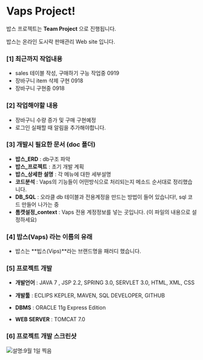 Vaps Project!
====

밥스 프로젝트는 **Team Project** 으로 진행됩니다.

밥스는 온라인 도시락 판매관리 Web site 입니다.

### [1] 최근까지 작업내용
- sales 테이블 작성, 구매하기 구능 작업중 0919
- 장바구니 item 삭제 구현 0918
- 장바구니 구현중 0918


### [2] 작업해야할 내용
- 장바구니 수량 증가 및 구매 구현예정
- 로그인 실패할 때 알림을 추가해야합니다.


### [3] 개발시 필요한 문서 (doc 폴더)
- **밥스_ERD** : db구조 파악
- **밥스_프로젝트** : 초기 개발 계획
- **밥스_상세한 설명** : 각 메뉴에 대한 세부설명
- **코드분석** : Vaps의 기능들이 어떤방식으로 처리되는지 메소드 순서대로 정리했습니다.
- **DB_SQL** :  오라클 db 테이블과 전용계정을 만드는 방법이 들어 있습니다!, sql 코드 만들어 나가는 중
- **톰캣설정_context** :  Vaps 전용 계정정보를 넣는 곳입니다. (이 파일의 내용으로 설정하세요)

### [4] 밥스(Vaps) 라는 이름의 유래

- 밥스는 **빕스(Vips)**라는 브랜드명을 패러디 했습니다.


### [5] 프로젝트 개발
- **개발언어** :
JAVA 7 , JSP 2.2, SPRING 3.0, SERVLET 3.0, HTML, XML, CSS

- **개발툴** :
ECLIPS KEPLER, MAVEN,	SQL DEVELOPER, GITHUB

- **DBMS** :
 ORACLE 11g Express Edition

- **WEB SERVER** :
TOMCAT 7.0

### [6] 프로젝트 개발 스크린샷
![설명:9월 1일 찍음](http://blogfiles.naver.net/20130901_61/ejungdo_1378027908726gNJtv_JPEG/vaps.JPG)
